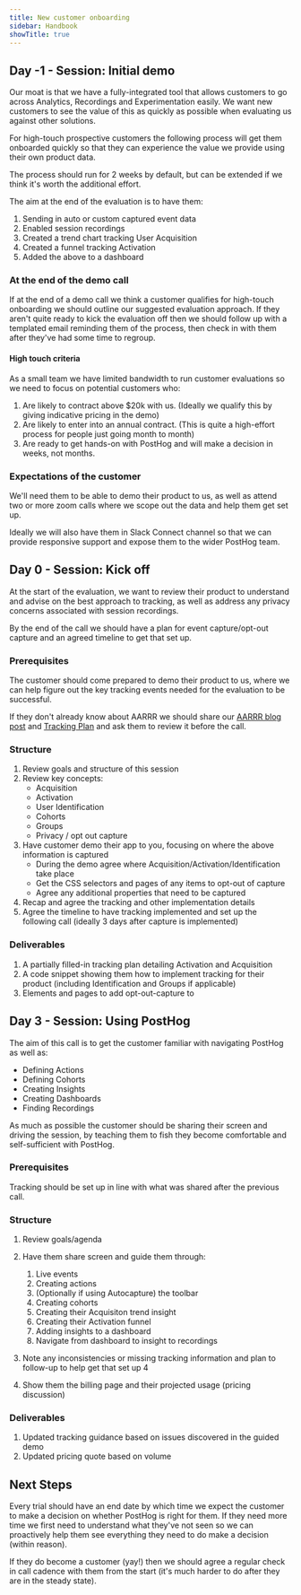```yaml
---
title: New customer onboarding
sidebar: Handbook
showTitle: true
---
```

## Day -1 - Session: Initial demo

Our moat is that we have a fully-integrated tool that allows customers to go across Analytics, Recordings and Experimentation easily.  We want new customers to see the value of this as quickly as possible when evaluating us against other solutions.

For high-touch prospective customers the following process will get them onboarded quickly so that they can experience the value we provide using their own product data.

The process should run for 2 weeks by default, but can be extended if we think it's worth the additional effort.

The aim at the end of the evaluation is to have them:
1. Sending in auto or custom captured event data
2. Enabled session recordings
3. Created a trend chart tracking User Acquisition
4. Created a funnel tracking Activation
5. Added the above to a dashboard

### At the end of the demo call

If at the end of a demo call we think a customer qualifies for high-touch onboarding we should outline our suggested evaluation approach.  If they aren't quite ready to kick the evaluation off then we should follow up with a templated email reminding them of the process, then check in with them after they've had some time to regroup.

#### High touch criteria

As a small team we have limited bandwidth to run customer evaluations so we need to focus on potential customers who:
1. Are likely to contract above $20k with us.
   (Ideally we qualify this by giving indicative pricing in the demo)
2. Are likely to enter into an annual contract.
   (This is quite a high-effort process for people just going month to month)
3. Are ready to get hands-on with PostHog and will make a decision in weeks, not months.

### Expectations of the customer

We'll need them to be able to demo their product to us, as well as attend two or more zoom calls where we scope out the data and help them get set up.

Ideally we will also have them in Slack Connect channel so that we can provide responsive support and expose them to the wider PostHog team.

## Day 0 - Session: Kick off

At the start of the evaluation, we want to review their product to understand and advise on the best approach to tracking, as well as address any privacy concerns associated with session recordings.

By the end of the call we should have a plan for event capture/opt-out capture and an agreed timeline to get that set up.

### Prerequisites

The customer should come prepared to demo their product to us, where we can help figure out the key tracking events needed for the evaluation to be successful.

If they don't already know about AARRR we should share our [AARRR blog post](https://posthog.com/blog/aarrr-pirate-funnel) and [Tracking Plan](https://docs.google.com/spreadsheets/d/12uV5aKAhU_wygUQl3YXZU2J_QN_AZi4nPFj-9WIKhlY/edit#gid=0) and ask them to review it before the call.

### Structure

1. Review goals and structure of this session 
2. Review key concepts:
   * Acquisition
   * Activation
   * User Identification
   * Cohorts
   * Groups
   * Privacy / opt out capture
3. Have customer demo their app to you, focusing on where the above information is captured
   * During the demo agree where Acquisition/Activation/Identification take place
   * Get the CSS selectors and pages of any items to opt-out of capture
   * Agree any additional properties that need to be captured
4. Recap and agree the tracking and other implementation details
5. Agree the timeline to have tracking implemented and set up the following call (ideally 3 days after capture is implemented)

### Deliverables

1. A partially filled-in tracking plan detailing Activation and Acquisition
2. A code snippet showing them how to implement tracking for their product (including Identification and Groups if applicable)
3. Elements and pages to add opt-out-capture to

## Day 3 - Session: Using PostHog

The aim of this call is to get the customer familiar with navigating PostHog as well as:

* Defining Actions
* Defining Cohorts
* Creating Insights
* Creating Dashboards
* Finding Recordings

As much as possible the customer should be sharing their screen and driving the session, by teaching them to fish they become comfortable and self-sufficient with PostHog.

### Prerequisites

Tracking should be set up in line with what was shared after the previous call.

### Structure

1. Review goals/agenda
2. Have them share screen and guide them through:

   1. Live events
   2. Creating actions
   3. (Optionally if using Autocapture) the toolbar
   4. Creating cohorts
   5. Creating their Acquisiton trend insight
   6. Creating their Activation funnel
   7. Adding insights to a dashboard
   8. Navigate from dashboard to insight to recordings 
3. Note any inconsistencies or missing tracking information and plan to follow-up to help get that set up 4
4. Show them the billing page and their projected usage (pricing discussion)

### Deliverables

1. Updated tracking guidance based on issues discovered in the guided demo
2. Updated pricing quote based on volume

## Next Steps

Every trial should have an end date by which time we expect the customer to make a decision on whether PostHog is right for them.  If they need more time we first need to understand what they've not seen so we can proactively help them see everything they need to do make a decision (within reason).

If they do become a customer (yay!) then we should agree a regular check in call cadence with them from the start (it's much harder to do after they are in the steady state).